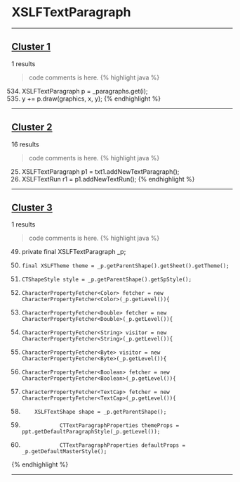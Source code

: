 # XSLFTextParagraph

***

## [Cluster 1](./1)
1 results
> code comments is here.
{% highlight java %}
534. XSLFTextParagraph p = _paragraphs.get(i);
536. y += p.draw(graphics, x, y);
{% endhighlight %}

***

## [Cluster 2](./2)
16 results
> code comments is here.
{% highlight java %}
25. XSLFTextParagraph p1 = txt1.addNewTextParagraph();
27. XSLFTextRun r1 = p1.addNewTextRun();
{% endhighlight %}

***

## [Cluster 3](./3)
1 results
> code comments is here.
{% highlight java %}
49. private final XSLFTextParagraph _p;
139.     final XSLFTheme theme = _p.getParentShape().getSheet().getTheme();
140.     CTShapeStyle style = _p.getParentShape().getSpStyle();
143.     CharacterPropertyFetcher<Color> fetcher = new CharacterPropertyFetcher<Color>(_p.getLevel()){
187.     CharacterPropertyFetcher<Double> fetcher = new CharacterPropertyFetcher<Double>(_p.getLevel()){
274.     CharacterPropertyFetcher<String> visitor = new CharacterPropertyFetcher<String>(_p.getLevel()){
298.     CharacterPropertyFetcher<Byte> visitor = new CharacterPropertyFetcher<Byte>(_p.getLevel()){
326.     CharacterPropertyFetcher<Boolean> fetcher = new CharacterPropertyFetcher<Boolean>(_p.getLevel()){
377.     CharacterPropertyFetcher<TextCap> fetcher = new CharacterPropertyFetcher<TextCap>(_p.getLevel()){
492.         XSLFTextShape shape = _p.getParentShape();
499.                 CTTextParagraphProperties themeProps = ppt.getDefaultParagraphStyle(_p.getLevel());
506.                 CTTextParagraphProperties defaultProps =  _p.getDefaultMasterStyle();
{% endhighlight %}

***

